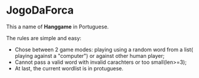 # JogoDaForca
This a name of **Hanggame** in Portuguese.

The rules are simple and easy:

- Chose between 2 game modes: playing using a random word from a list( playing against a "computer") or against other human player; 
- Cannot pass a valid word with invalid carachters or too small(len>=3);
- At last, the current wordlist is in protuguese.
 

